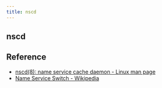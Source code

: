 ```yaml
---
title: nscd
---
```


## nscd



## Reference
- [nscd\(8\): name service cache daemon \- Linux man page](https://linux.die.net/man/8/nscd)
- [Name Service Switch \- Wikipedia](https://en.wikipedia.org/wiki/Name_Service_Switch)
